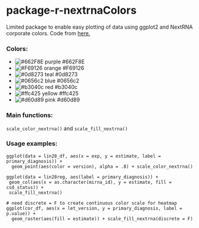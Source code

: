 # package-r-nextrnaColors

Limited package to enable easy plotting of data using ggplot2 and NextRNA corporate colors. Code from [here.](https://drsimonj.svbtle.com/creating-corporate-colour-palettes-for-ggplot2)

### Colors:
- ![#662F8E](https://via.placeholder.com/15/662F8E/000000?text=+)   purple  #662F8E
- ![#F69126](https://via.placeholder.com/15/F69126/000000?text=+)   orange  #F69126
- ![#0d8273](https://via.placeholder.com/15/0d8273/000000?text=+)   teal    #0d8273
- ![#0656c2](https://via.placeholder.com/15/0656c2/000000?text=+)   blue    #0656c2
- ![#b3040c](https://via.placeholder.com/15/b3040c/000000?text=+)   red     #b3040c
- ![#ffc425](https://via.placeholder.com/15/ffc425/000000?text=+)   yellow  #ffc425
- ![#d60d89](https://via.placeholder.com/15/d60d89/000000?text=+)   pink    #d60d89

### Main functions: 
`scale_color_nextrna()` and `scale_fill_nextrna()`

### Usage examples: 
```
ggplot(data = lin28_df, aes(x = exp, y = estimate, label = primary_diagnosis)) + 
  geom_point(aes(color = version), alpha = .8) + scale_color_nextrna()
          
ggplot(data = lin28reg, aes(label = primary_diagnosis)) +
 geom_col(aes(x = as.character(mirna_id), y = estimate, fill = csd_status)) +
 scale_fill_nextrna()

# need discrete = F to create continuous color scale for heatmap
ggplot(cor_df, aes(x = let_version, y = primary_diagnosis, label = p.value)) + 
  geom_raster(aes(fill = estimate)) + scale_fill_nextrna(discrete = F)
```
